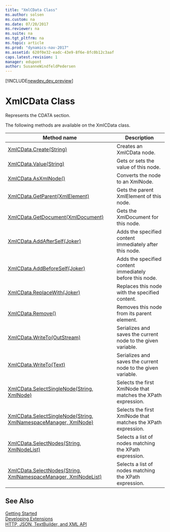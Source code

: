 ```yaml
---
title: "XmlCData Class"
ms.author: solsen
ms.custom: na
ms.date: 07/20/2017
ms.reviewer: na
ms.suite: na
ms.tgt_pltfrm: na
ms.topic: article
ms.prod: "dynamics-nav-2017"
ms.assetid: 620f0e32-eadc-43e9-8f6e-8fc0b12c3aaf
caps.latest.revision: 1
manager: edupont
author: SusanneWindfeldPedersen
---
```


[!INCLUDE[newdev_dev_preview](../includes/newdev_dev_preview.md)]

# XmlCData Class
Represents the CDATA section.

The following methods are available on the XmlCData class.  
  
|Method name|Description|  
|-----------|-----------|  
|[XmlCData.Create(String)](xmlcdata-create-method.md)|Creates an XmlCData node.|  
|[XmlCData.Value(String)](xmlcdata-value-property.md)|Gets or sets the value of this node.|  
|[XmlCData.AsXmlNode()](xmlcdata-asxmlnode-method.md)|Converts the node to an XmlNode.|  
|[XmlCData.GetParent(XmlElement)](xmlcdata-getparent-method.md)|Gets the parent XmlElement of this node.|  
|[XmlCData.GetDocument(XmlDocument)](xmlcdata-getdocument-method.md)|Gets the XmlDocument for this node.|  
|[XmlCData.AddAfterSelf(Joker)](xmlcdata-addafterself-method.md)|Adds the specified content immediately after this node.|  
|[XmlCData.AddBeforeSelf(Joker)](xmlcdata-addbeforeself-method.md)|Adds the specified content immediately before this node.|  
|[XmlCData.ReplaceWith(Joker)](xmlcdata-replacewith-method.md)|Replaces this node with the specified content.|  
|[XmlCData.Remove()](xmlcdata-remove-method.md)|Removes this node from its parent element.|  
|[XmlCData.WriteTo(OutStream)](xmlcdata-writeto-outstream-method.md)|Serializes and saves the current node to the given variable.|  
|[XmlCData.WriteTo(Text)](xmlcdata-writeto-text-method.md)|Serializes and saves the current node to the given variable.|  
|[XmlCData.SelectSingleNode(String, XmlNode)](xmlcdata-selectsinglenode-xpath-node-method.md)|Selects the first XmlNode that matches the XPath expression.|  
|[XmlCData.SelectSingleNode(String, XmlNamespaceManager, XmlNode)](xmlcdata-selectsinglenode-xpath-namespacemanager-node-method.md)|Selects the first XmlNode that matches the XPath expression.|  
|[XmlCData.SelectNodes(String, XmlNodeList)](xmlcdata-selectnodes-xpath-nodelist-method.md)|Selects a list of nodes matching the XPath expression.|  
|[XmlCData.SelectNodes(String, XmlNamespaceManager, XmlNodeList)](xmlcdata-selectnodes-xpath-namespacemanager-nodelist-method.md)|Selects a list of nodes matching the XPath expression.|  
## See Also
[Getting Started](../devenv-get-started.md)  
[Developing Extensions](../devenv-dev-overview.md)  
[HTTP, JSON, TextBuilder, and XML API](../devenv-restapi-overview.md)   

